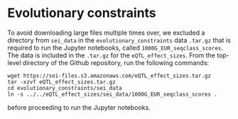 # Evolutionary constraints

To avoid downloading large files multiple times over, we excluded a directory from `sei_data` in the `evolutionary_constraints` data `.tar.gz` that is required to run the Jupyter notebooks, called `1000G_EUR_seqclass_scores`. The data is included in the `.tar.gz` for the `eQTL_effect_sizes`. From the top-level directory of the Github repository, run the following commands:

```
wget https://sei-files.s3.amazonaws.com/eQTL_effect_sizes.tar.gz
tar -xzvf eQTL_effect_sizes.tar.gz
cd evolutionary_constraints/sei_data
ln -s ../../eQTL_effect_sizes/sei_data/1000G_EUR_seqclass_scores .
```

before proceeding to run the Jupyter notebooks.


